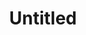 ---
layout: item
serie: serie2
number: 8
medium: paper
title: Untitled
about: Acrylic on 224g white grained paper, 50x50cm. 2016
---